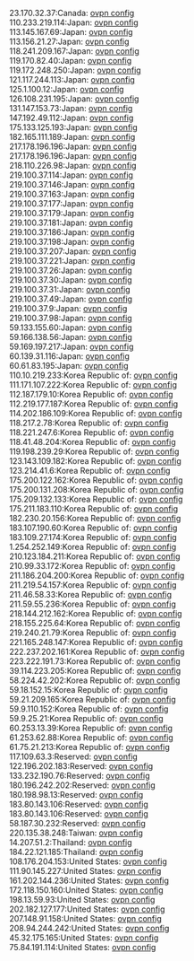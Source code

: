 23.170.32.37:Canada: [ovpn config](vpn/23_170_32_37.ovpn)  
110.233.219.114:Japan: [ovpn config](vpn/110_233_219_114.ovpn)  
113.145.167.69:Japan: [ovpn config](vpn/113_145_167_69.ovpn)  
113.156.21.27:Japan: [ovpn config](vpn/113_156_21_27.ovpn)  
118.241.209.167:Japan: [ovpn config](vpn/118_241_209_167.ovpn)  
119.170.82.40:Japan: [ovpn config](vpn/119_170_82_40.ovpn)  
119.172.248.250:Japan: [ovpn config](vpn/119_172_248_250.ovpn)  
121.117.244.113:Japan: [ovpn config](vpn/121_117_244_113.ovpn)  
125.1.100.12:Japan: [ovpn config](vpn/125_1_100_12.ovpn)  
126.108.231.195:Japan: [ovpn config](vpn/126_108_231_195.ovpn)  
131.147.153.73:Japan: [ovpn config](vpn/131_147_153_73.ovpn)  
147.192.49.112:Japan: [ovpn config](vpn/147_192_49_112.ovpn)  
175.133.125.193:Japan: [ovpn config](vpn/175_133_125_193.ovpn)  
182.165.111.189:Japan: [ovpn config](vpn/182_165_111_189.ovpn)  
217.178.196.196:Japan: [ovpn config](vpn/217_178_196_196.ovpn)  
217.178.196.196:Japan: [ovpn config](vpn/217_178_196_196.ovpn)  
218.110.226.98:Japan: [ovpn config](vpn/218_110_226_98.ovpn)  
219.100.37.114:Japan: [ovpn config](vpn/219_100_37_114.ovpn)  
219.100.37.146:Japan: [ovpn config](vpn/219_100_37_146.ovpn)  
219.100.37.163:Japan: [ovpn config](vpn/219_100_37_163.ovpn)  
219.100.37.177:Japan: [ovpn config](vpn/219_100_37_177.ovpn)  
219.100.37.179:Japan: [ovpn config](vpn/219_100_37_179.ovpn)  
219.100.37.181:Japan: [ovpn config](vpn/219_100_37_181.ovpn)  
219.100.37.186:Japan: [ovpn config](vpn/219_100_37_186.ovpn)  
219.100.37.198:Japan: [ovpn config](vpn/219_100_37_198.ovpn)  
219.100.37.207:Japan: [ovpn config](vpn/219_100_37_207.ovpn)  
219.100.37.221:Japan: [ovpn config](vpn/219_100_37_221.ovpn)  
219.100.37.26:Japan: [ovpn config](vpn/219_100_37_26.ovpn)  
219.100.37.30:Japan: [ovpn config](vpn/219_100_37_30.ovpn)  
219.100.37.31:Japan: [ovpn config](vpn/219_100_37_31.ovpn)  
219.100.37.49:Japan: [ovpn config](vpn/219_100_37_49.ovpn)  
219.100.37.9:Japan: [ovpn config](vpn/219_100_37_9.ovpn)  
219.100.37.98:Japan: [ovpn config](vpn/219_100_37_98.ovpn)  
59.133.155.60:Japan: [ovpn config](vpn/59_133_155_60.ovpn)  
59.166.138.56:Japan: [ovpn config](vpn/59_166_138_56.ovpn)  
59.169.197.217:Japan: [ovpn config](vpn/59_169_197_217.ovpn)  
60.139.31.116:Japan: [ovpn config](vpn/60_139_31_116.ovpn)  
60.61.83.195:Japan: [ovpn config](vpn/60_61_83_195.ovpn)  
110.10.219.233:Korea Republic of: [ovpn config](vpn/110_10_219_233.ovpn)  
111.171.107.222:Korea Republic of: [ovpn config](vpn/111_171_107_222.ovpn)  
112.187.179.10:Korea Republic of: [ovpn config](vpn/112_187_179_10.ovpn)  
112.219.177.187:Korea Republic of: [ovpn config](vpn/112_219_177_187.ovpn)  
114.202.186.109:Korea Republic of: [ovpn config](vpn/114_202_186_109.ovpn)  
118.217.2.78:Korea Republic of: [ovpn config](vpn/118_217_2_78.ovpn)  
118.221.247.6:Korea Republic of: [ovpn config](vpn/118_221_247_6.ovpn)  
118.41.48.204:Korea Republic of: [ovpn config](vpn/118_41_48_204.ovpn)  
119.198.239.29:Korea Republic of: [ovpn config](vpn/119_198_239_29.ovpn)  
123.143.109.182:Korea Republic of: [ovpn config](vpn/123_143_109_182.ovpn)  
123.214.41.6:Korea Republic of: [ovpn config](vpn/123_214_41_6.ovpn)  
175.200.122.162:Korea Republic of: [ovpn config](vpn/175_200_122_162.ovpn)  
175.200.131.208:Korea Republic of: [ovpn config](vpn/175_200_131_208.ovpn)  
175.209.132.133:Korea Republic of: [ovpn config](vpn/175_209_132_133.ovpn)  
175.211.183.110:Korea Republic of: [ovpn config](vpn/175_211_183_110.ovpn)  
182.230.20.156:Korea Republic of: [ovpn config](vpn/182_230_20_156.ovpn)  
183.107.190.60:Korea Republic of: [ovpn config](vpn/183_107_190_60.ovpn)  
183.109.27.174:Korea Republic of: [ovpn config](vpn/183_109_27_174.ovpn)  
1.254.252.149:Korea Republic of: [ovpn config](vpn/1_254_252_149.ovpn)  
210.123.184.211:Korea Republic of: [ovpn config](vpn/210_123_184_211.ovpn)  
210.99.33.172:Korea Republic of: [ovpn config](vpn/210_99_33_172.ovpn)  
211.186.204.200:Korea Republic of: [ovpn config](vpn/211_186_204_200.ovpn)  
211.219.54.157:Korea Republic of: [ovpn config](vpn/211_219_54_157.ovpn)  
211.46.58.33:Korea Republic of: [ovpn config](vpn/211_46_58_33.ovpn)  
211.59.55.236:Korea Republic of: [ovpn config](vpn/211_59_55_236.ovpn)  
218.144.212.162:Korea Republic of: [ovpn config](vpn/218_144_212_162.ovpn)  
218.155.225.64:Korea Republic of: [ovpn config](vpn/218_155_225_64.ovpn)  
219.240.21.79:Korea Republic of: [ovpn config](vpn/219_240_21_79.ovpn)  
221.165.248.147:Korea Republic of: [ovpn config](vpn/221_165_248_147.ovpn)  
222.237.202.161:Korea Republic of: [ovpn config](vpn/222_237_202_161.ovpn)  
223.222.191.73:Korea Republic of: [ovpn config](vpn/223_222_191_73.ovpn)  
39.114.223.205:Korea Republic of: [ovpn config](vpn/39_114_223_205.ovpn)  
58.224.42.202:Korea Republic of: [ovpn config](vpn/58_224_42_202.ovpn)  
59.18.152.15:Korea Republic of: [ovpn config](vpn/59_18_152_15.ovpn)  
59.21.209.165:Korea Republic of: [ovpn config](vpn/59_21_209_165.ovpn)  
59.9.110.152:Korea Republic of: [ovpn config](vpn/59_9_110_152.ovpn)  
59.9.25.21:Korea Republic of: [ovpn config](vpn/59_9_25_21.ovpn)  
60.253.13.39:Korea Republic of: [ovpn config](vpn/60_253_13_39.ovpn)  
61.253.62.88:Korea Republic of: [ovpn config](vpn/61_253_62_88.ovpn)  
61.75.21.213:Korea Republic of: [ovpn config](vpn/61_75_21_213.ovpn)  
117.109.63.3:Reserved: [ovpn config](vpn/117_109_63_3.ovpn)  
122.196.202.183:Reserved: [ovpn config](vpn/122_196_202_183.ovpn)  
133.232.190.76:Reserved: [ovpn config](vpn/133_232_190_76.ovpn)  
180.196.242.202:Reserved: [ovpn config](vpn/180_196_242_202.ovpn)  
180.198.98.13:Reserved: [ovpn config](vpn/180_198_98_13.ovpn)  
183.80.143.106:Reserved: [ovpn config](vpn/183_80_143_106.ovpn)  
183.80.143.106:Reserved: [ovpn config](vpn/183_80_143_106.ovpn)  
58.187.30.232:Reserved: [ovpn config](vpn/58_187_30_232.ovpn)  
220.135.38.248:Taiwan: [ovpn config](vpn/220_135_38_248.ovpn)  
14.207.51.2:Thailand: [ovpn config](vpn/14_207_51_2.ovpn)  
184.22.121.185:Thailand: [ovpn config](vpn/184_22_121_185.ovpn)  
108.176.204.153:United States: [ovpn config](vpn/108_176_204_153.ovpn)  
111.90.145.227:United States: [ovpn config](vpn/111_90_145_227.ovpn)  
161.202.144.236:United States: [ovpn config](vpn/161_202_144_236.ovpn)  
172.118.150.160:United States: [ovpn config](vpn/172_118_150_160.ovpn)  
198.13.59.93:United States: [ovpn config](vpn/198_13_59_93.ovpn)  
202.182.127.177:United States: [ovpn config](vpn/202_182_127_177.ovpn)  
207.148.91.158:United States: [ovpn config](vpn/207_148_91_158.ovpn)  
208.94.244.242:United States: [ovpn config](vpn/208_94_244_242.ovpn)  
45.32.175.165:United States: [ovpn config](vpn/45_32_175_165.ovpn)  
75.84.191.114:United States: [ovpn config](vpn/75_84_191_114.ovpn)  

